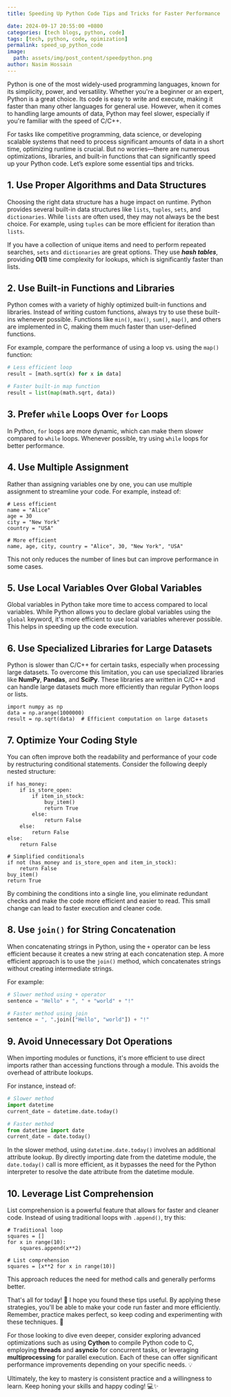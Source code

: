 ```yaml
---
title: Speeding Up Python Code Tips and Tricks for Faster Performance

date: 2024-09-17 20:55:00 +0800
categories: [tech blogs, python, code]
tags: [tech, python, code, opimization]
permalink: speed_up_python_code
image:
  path: assets/img/post_content/speedpython.png
author: Nasim Hossain
---
```


Python is one of the most widely-used programming languages, known for its simplicity, power, and versatility. Whether you're a beginner or an expert, Python is a great choice. Its code is easy to write and execute, making it faster than many other languages for general use. However, when it comes to handling large amounts of data, Python may feel slower, especially if you're familiar with the speed of C/C++.

For tasks like competitive programming, data science, or developing scalable systems that need to process significant amounts of data in a short time, optimizing runtime is crucial. But no worries—there are numerous optimizations, libraries, and built-in functions that can significantly speed up your Python code. Let’s explore some essential tips and tricks.

## 1. Use Proper Algorithms and Data Structures

Choosing the right data structure has a huge impact on runtime. Python provides several built-in data structures like `lists`, `tuples`, `sets`, and `dictionaries`. While `lists` are often used, they may not always be the best choice. For example, using `tuples` can be more efficient for iteration than `lists`.

If you have a collection of unique items and need to perform repeated searches, `sets` and `dictionaries` are great options. They use ***hash tables***, providing **O(1)** time complexity for lookups, which is significantly faster than lists.

## 2. Use Built-in Functions and Libraries

Python comes with a variety of highly optimized built-in functions and libraries. Instead of writing custom functions, always try to use these built-ins whenever possible. Functions like `min()`, `max()`, `sum()`, `map()`, and others are implemented in C, making them much faster than user-defined functions.

For example, compare the performance of using a loop vs. using the `map()` function:

```python
# Less efficient loop
result = [math.sqrt(x) for x in data]

# Faster built-in map function
result = list(map(math.sqrt, data))
```


## 3. Prefer `while` Loops Over `for` Loops

In Python, `for` loops are more dynamic, which can make them slower compared to `while` loops. Whenever possible, try using `while` loops for better performance.

## 4. Use Multiple Assignment

Rather than assigning variables one by one, you can use multiple assignment to streamline your code. For example, instead of:

```
# Less efficient
name = "Alice"
age = 30
city = "New York"
country = "USA"

# More efficient
name, age, city, country = "Alice", 30, "New York", "USA"
```
This not only reduces the number of lines but can improve performance in some cases.

## 5. Use Local Variables Over Global Variables

Global variables in Python take more time to access compared to local variables. While Python allows you to declare global variables using the `global` keyword, it's more efficient to use local variables wherever possible. This helps in speeding up the code execution.

## 6. Use Specialized Libraries for Large Datasets
Python is slower than C/C++ for certain tasks, especially when processing large datasets. To overcome this limitation, you can use specialized libraries like **NumPy**, **Pandas**, and **SciPy**. These libraries are written in C/C++ and can handle large datasets much more efficiently than regular Python loops or lists.
```
import numpy as np
data = np.arange(1000000)
result = np.sqrt(data)  # Efficient computation on large datasets
```

## 7. Optimize Your Coding Style

You can often improve both the readability and performance of your code by restructuring conditional statements. Consider the following deeply nested structure:

```
if has_money:
    if is_store_open:
        if item_in_stock:
            buy_item()
            return True
        else:
            return False
    else:
        return False
else:
    return False

# Simplified conditionals
if not (has_money and is_store_open and item_in_stock):
    return False
buy_item()
return True
```


By combining the conditions into a single line, you eliminate redundant checks and make the code more efficient and easier to read. This small change can lead to faster execution and cleaner code.

## 8. Use `join()` for String Concatenation

When concatenating strings in Python, using the `+` operator can be less efficient because it creates a new string at each concatenation step. A more efficient approach is to use the `join()` method, which concatenates strings without creating intermediate strings.

For example:

```python
# Slower method using + operator
sentence = "Hello" + ", " + "world" + "!"

# Faster method using join
sentence = ", ".join(["Hello", "world"]) + "!"
```

## 9. Avoid Unnecessary Dot Operations

When importing modules or functions, it's more efficient to use direct imports rather than accessing functions through a module. This avoids the overhead of attribute lookups.

For instance, instead of:

```python
# Slower method
import datetime
current_date = datetime.date.today()

# Faster method
from datetime import date
current_date = date.today()
```
In the slower method, using `datetime.date.today()` involves an additional attribute lookup. By directly importing date from the datetime module, the `date.today()` call is more efficient, as it bypasses the need for the Python interpreter to resolve the date attribute from the datetime module.


## 10. Leverage List Comprehension
List comprehension is a powerful feature that allows for faster and cleaner code. Instead of using traditional loops with `.append()`, try this:

```
# Traditional loop
squares = []
for x in range(10):
    squares.append(x**2)

# List comprehension
squares = [x**2 for x in range(10)]
```
This approach reduces the need for method calls and generally performs better.

That's all for today! 🎉 I hope you found these tips useful. By applying these strategies, you'll be able to make your code run faster and more efficiently. Remember, practice makes perfect, so keep coding and experimenting with these techniques. 🚀

For those looking to dive even deeper, consider exploring advanced optimizations such as using **Cython** to compile Python code to C, employing **threads** and **asyncio** for concurrent tasks, or leveraging **multiprocessing** for parallel execution. Each of these can offer significant performance improvements depending on your specific needs. 💡

Ultimately, the key to mastery is consistent practice and a willingness to learn. Keep honing your skills and happy coding! 💻✨